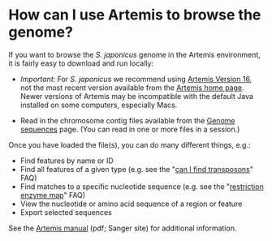 # How can I use Artemis to browse the genome?
<!-- pombase_categories: Finding data,Tools and resources -->

If you want to browse the *S. japonicus* genome in the Artemis environment,
it is fairly easy to download and run locally:

-    *Important:* For *S. japonicus* we recommend using [Artemis Version 16](ftp://ftp.sanger.ac.uk/pub/resources/software/artemis/v16/),
     not the most recent version available from the [Artemis home
     page](http://www.sanger.ac.uk/science/tools/artemis). Newer
     versions of Artemis may be incompatible with the default Java
     installed on some computers, especially Macs.

-   Read in the chromosome contig files available from the [Genome sequences](/downloads/genome-datasets) page. (You can read
    in one or more files in a session.)

Once you have loaded the file(s), you can do many different things,
e.g.:

-   Find features by name or ID
-   Find all features of a given type (e.g. see the "[can I find transposons](/faq/how-can-i-find-transposons-genome)" FAQ)
-   Find matches to a specific nucleotide sequence (e.g. see the 
    "[restriction enzyme map](/faq/can-i-generate-comprehensive-restriction-enzyme-map-genome-pombase)" FAQ)
-   View the nucleotide or amino acid sequence of a region or feature
-   Export selected sequences

See the [Artemis manual](ftp://ftp.sanger.ac.uk/pub/resources/software/artemis/artemis.pdf) (pdf;
Sanger site) for additional information.

